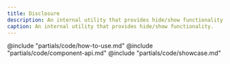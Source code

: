 ```yaml
---
title: Disclosure
description: An internal utility that provides hide/show functionality.
caption: An internal utility that provides hide/show functionality.
---
```


<section data-tab="Code">
  @include "partials/code/how-to-use.md"
  @include "partials/code/component-api.md"
  @include "partials/code/showcase.md"
</section>

